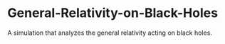 # General-Relativity-on-Black-Holes
A simulation that analyzes the general relativity acting on black holes.
